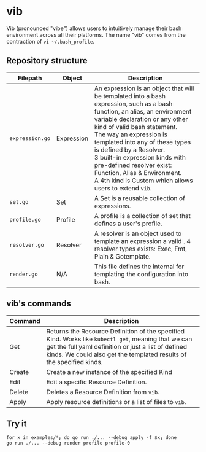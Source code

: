 # vib

Vib (pronounced "vibe") allows users to intuitively manage their bash environment across all their platforms. The name
"vib" comes from the contraction of `vi ~/.bash_profile`.

## Repository structure

| Filepath        | Object     | Description                                                                                                                                                                                                                                                                                                                                                                                                                                        |
|-----------------|------------|----------------------------------------------------------------------------------------------------------------------------------------------------------------------------------------------------------------------------------------------------------------------------------------------------------------------------------------------------------------------------------------------------------------------------------------------------|
| `expression.go` | Expression | An expression is an object that will be templated into a bash expression, such as a bash function, an alias, an environment variable declaration or any other kind of valid bash statement.<br/>The way an expression is templated into any of these types is defined by a Resolver.<br/>3 built-in expression kinds  with pre-defined resolver exist: Function, Alias & Environment.<br/>A 4th kind is Custom which allows users to extend `vib`. |
| `set.go`        | Set        | A Set is a reusable collection of expressions.                                                                                                                                                                                                                                                                                                                                                                                                     |
| `profile.go`    | Profile    | A profile is a collection of set that defines a user's profile.                                                                                                                                                                                                                                                                                                                                                                                    |
| `resolver.go`   | Resolver   | A resolver is an object used to template an expression a valid . 4 resolver types exists: Exec, Fmt, Plain & Gotemplate.                                                                                                                                                                                                                                                                                                                           |
| `render.go`     | N/A        | This file defines the internal for templating the configuration into bash.                                                                                                                                                                                                                                                                                                                                                                         |

## vib's commands

| Command | Description                                                                                                                                                                                                                        |
|---------|------------------------------------------------------------------------------------------------------------------------------------------------------------------------------------------------------------------------------------|
| Get     | Returns the Resource Definition of the specified Kind. Works like `kubectl get`, meaning that we can get the full yaml definition or just a list of defined kinds. We could also get the templated results of the specified kinds. |
| Create  | Create a new instance of the specified Kind                                                                                                                                                                                        |
| Edit    | Edit a specific Resource Definition.                                                                                                                                                                                               |
| Delete  | Deletes a Resource Definition from `vib`.                                                                                                                                                                                          |
| Apply   | Apply resource definitions or a list of files to `vib`.                                                                                                                                                                            |


## Try it

```shell
for x in examples/*; do go run ./... --debug apply -f $x; done
go run ./... --debug render profile profile-0
```